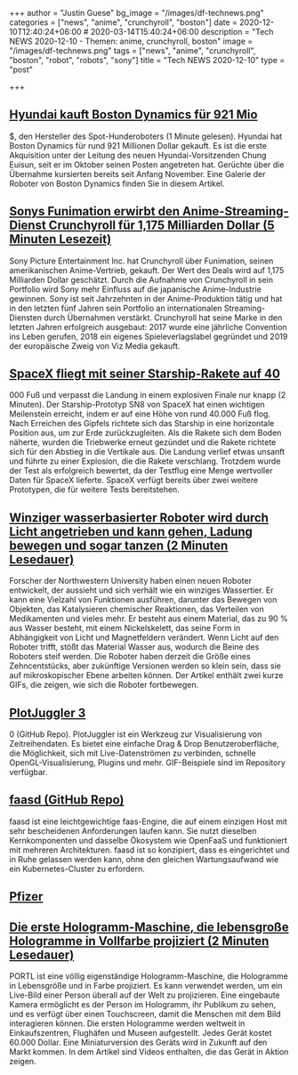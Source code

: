 +++
author = "Justin Guese"
bg_image = "/images/df-technews.png"
categories = ["news", "anime", "crunchyroll", "boston"]
date = 2020-12-10T12:40:24+06:00 # 2020-03-14T15:40:24+06:00
description = "Tech NEWS 2020-12-10 - Themen: anime, crunchyroll, boston"
image = "/images/df-technews.png"
tags = ["news", "anime", "crunchyroll", "boston", "robot", "robots", "sony"]
title = "Tech NEWS 2020-12-10"
type = "post"

+++

## [Hyundai kauft Boston Dynamics für 921 Mio](https://www.cnet.com/roadshow/news/hyundai-purchases-boston-dynamics-for-921m-makers-of-spot-dog-robot//1/010001764c58373d-bd8bee4b-f0c3-478e-8687-19b88d24bd7c-000000/MLKHFdYChuBJs7w1OgcMPLAWi_8rgetmHBPqdmIXEuI=171)

 $, den Hersteller des Spot-Hunderoboters (1 Minute gelesen). Hyundai hat Boston Dynamics für rund 921 Millionen Dollar gekauft. Es ist die erste Akquisition unter der Leitung des neuen Hyundai-Vorsitzenden Chung Euisun, seit er im Oktober seinen Posten angetreten hat. Gerüchte über die Übernahme kursierten bereits seit Anfang November. Eine Galerie der Roboter von Boston Dynamics finden Sie in diesem Artikel.

## [Sonys Funimation erwirbt den Anime-Streaming-Dienst Crunchyroll für 1,175 Milliarden Dollar (5 Minuten Lesezeit)](https://www.polygon.com/2020/12/9/21547657/sonys-funimation-acquires-crunchyroll-deal-price-watching-anime?scrolla=5eb6d68b7fedc32c19ef33b4/1/010001764c58373d-bd8bee4b-f0c3-478e-8687-19b88d24bd7c-000000/rEBO71h7c7Bj_TjqD1W7qSN29DNT_l4f1gTMsNRjokc=171)

 Sony Picture Entertainment Inc. hat Crunchyroll über Funimation, seinen amerikanischen Anime-Vertrieb, gekauft. Der Wert des Deals wird auf 1,175 Milliarden Dollar geschätzt. Durch die Aufnahme von Crunchyroll in sein Portfolio wird Sony mehr Einfluss auf die japanische Anime-Industrie gewinnen. Sony ist seit Jahrzehnten in der Anime-Produktion tätig und hat in den letzten fünf Jahren sein Portfolio an internationalen Streaming-Diensten durch Übernahmen verstärkt. Crunchyroll hat seine Marke in den letzten Jahren erfolgreich ausgebaut: 2017 wurde eine jährliche Convention ins Leben gerufen, 2018 ein eigenes Spieleverlagslabel gegründet und 2019 der europäische Zweig von Viz Media gekauft.

## [SpaceX fliegt mit seiner Starship-Rakete auf 40](https://techcrunch.com/2020/12/09/spacex-flies-its-starship-rocket-to-40000-feet-just-misses-the-landing-in-explosive-finale//1/010001764c58373d-bd8bee4b-f0c3-478e-8687-19b88d24bd7c-000000/Cn_o2okYfbhGzHVITnR7LUlFRsAE-bZ4D16jikdCcc0=171)

000 Fuß und verpasst die Landung in einem explosiven Finale nur knapp (2 Minuten). Der Starship-Prototyp SN8 von SpaceX hat einen wichtigen Meilenstein erreicht, indem er auf eine Höhe von rund 40.000 Fuß flog. Nach Erreichen des Gipfels richtete sich das Starship in eine horizontale Position aus, um zur Erde zurückzugleiten. Als die Rakete sich dem Boden näherte, wurden die Triebwerke erneut gezündet und die Rakete richtete sich für den Abstieg in die Vertikale aus. Die Landung verlief etwas unsanft und führte zu einer Explosion, die die Rakete verschlang. Trotzdem wurde der Test als erfolgreich bewertet, da der Testflug eine Menge wertvoller Daten für SpaceX lieferte. SpaceX verfügt bereits über zwei weitere Prototypen, die für weitere Tests bereitstehen.

## [Winziger wasserbasierter Roboter wird durch Licht angetrieben und kann gehen, Ladung bewegen und sogar tanzen (2 Minuten Lesedauer)](https://techcrunch.com/2020/12/09/tiny-water-based-robot-is-powered-by-light-and-can-walk-move-cargo-and-even-dance//1/010001764c58373d-bd8bee4b-f0c3-478e-8687-19b88d24bd7c-000000/0fos3eSSsbsguDbwY3Es2SO4nRNWHb8Ib6vCKZgGKAE=171)

 Forscher der Northwestern University haben einen neuen Roboter entwickelt, der aussieht und sich verhält wie ein winziges Wassertier. Er kann eine Vielzahl von Funktionen ausführen, darunter das Bewegen von Objekten, das Katalysieren chemischer Reaktionen, das Verteilen von Medikamenten und vieles mehr. Er besteht aus einem Material, das zu 90 % aus Wasser besteht, mit einem Nickelskelett, das seine Form in Abhängigkeit von Licht und Magnetfeldern verändert. Wenn Licht auf den Roboter trifft, stößt das Material Wasser aus, wodurch die Beine des Roboters steif werden. Die Roboter haben derzeit die Größe eines Zehncentstücks, aber zukünftige Versionen werden so klein sein, dass sie auf mikroskopischer Ebene arbeiten können. Der Artikel enthält zwei kurze GIFs, die zeigen, wie sich die Roboter fortbewegen.

## [PlotJuggler 3](https://github.com/facontidavide/PlotJuggler/1/010001764c58373d-bd8bee4b-f0c3-478e-8687-19b88d24bd7c-000000/N1_tyNmtkeJvV64rOQGaFcuB4RdeT92C5i0LL3AJPMQ=171)

0 (GitHub Repo). PlotJuggler ist ein Werkzeug zur Visualisierung von Zeitreihendaten. Es bietet eine einfache Drag & Drop Benutzeroberfläche, die Möglichkeit, sich mit Live-Datenströmen zu verbinden, schnelle OpenGL-Visualisierung, Plugins und mehr. GIF-Beispiele sind im Repository verfügbar.

## [faasd (GitHub Repo)](https://github.com/openfaas/faasd/1/010001764c58373d-bd8bee4b-f0c3-478e-8687-19b88d24bd7c-000000/lrOKxuQWpxc6DkAawSu9H3ix5bzirZGOqKciU3_Rb0U=171)

 faasd ist eine leichtgewichtige faas-Engine, die auf einem einzigen Host mit sehr bescheidenen Anforderungen laufen kann. Sie nutzt dieselben Kernkomponenten und dasselbe Ökosystem wie OpenFaaS und funktioniert mit mehreren Architekturen. faasd ist so konzipiert, dass es eingerichtet und in Ruhe gelassen werden kann, ohne den gleichen Wartungsaufwand wie ein Kubernetes-Cluster zu erfordern.

## [Pfizer](https://www.bbc.com/news/technology-55249353/1/010001764c58373d-bd8bee4b-f0c3-478e-8687-19b88d24bd7c-000000/lRFdNJSvumuoPvX8_xWs2-z6XLZ2ygzShVbqUmSsZGs=171)



## [Die erste Hologramm-Maschine, die lebensgroße Hologramme in Vollfarbe projiziert (2 Minuten Lesedauer)](https://www.intelligentliving.co/first-hologram-machine-life-size//1/010001764c58373d-bd8bee4b-f0c3-478e-8687-19b88d24bd7c-000000/_4I_aPFBjcG_umm8gFlhnV8Kp3zo3DvmGoCixQl6i3s=171)

 PORTL ist eine völlig eigenständige Hologramm-Maschine, die Hologramme in Lebensgröße und in Farbe projiziert. Es kann verwendet werden, um ein Live-Bild einer Person überall auf der Welt zu projizieren. Eine eingebaute Kamera ermöglicht es der Person im Hologramm, ihr Publikum zu sehen, und es verfügt über einen Touchscreen, damit die Menschen mit dem Bild interagieren können. Die ersten Hologramme werden weltweit in Einkaufszentren, Flughäfen und Museen aufgestellt. Jedes Gerät kostet 60.000 Dollar. Eine Miniaturversion des Geräts wird in Zukunft auf den Markt kommen. In dem Artikel sind Videos enthalten, die das Gerät in Aktion zeigen.

